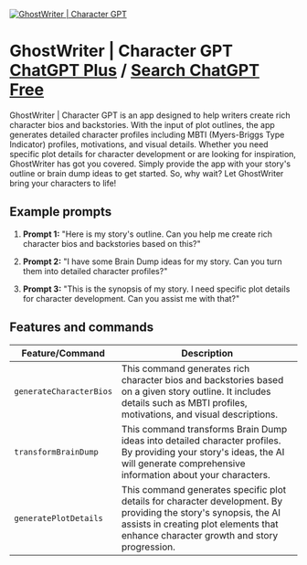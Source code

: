 
[![GhostWriter | Character GPT](null)](https://chat.openai.com/g/g-Z2owqKIaU-ghostwriter-character-gpt)

# GhostWriter | Character GPT [ChatGPT Plus](https://chat.openai.com/g/g-Z2owqKIaU-ghostwriter-character-gpt) / [Search ChatGPT Free](https://gptcall.net/index.html#/?search=GhostWriter%20%7C%20Character%20GPT)

GhostWriter | Character GPT is an app designed to help writers create rich character bios and backstories. With the input of plot outlines, the app generates detailed character profiles including MBTI (Myers-Briggs Type Indicator) profiles, motivations, and visual details. Whether you need specific plot details for character development or are looking for inspiration, GhostWriter has got you covered. Simply provide the app with your story's outline or brain dump ideas to get started. So, why wait? Let GhostWriter bring your characters to life!

## Example prompts

1. **Prompt 1:** "Here is my story's outline. Can you help me create rich character bios and backstories based on this?"

2. **Prompt 2:** "I have some Brain Dump ideas for my story. Can you turn them into detailed character profiles?"

3. **Prompt 3:** "This is the synopsis of my story. I need specific plot details for character development. Can you assist me with that?"

## Features and commands

| Feature/Command | Description |
| --- | --- |
| `generateCharacterBios` | This command generates rich character bios and backstories based on a given story outline. It includes details such as MBTI profiles, motivations, and visual descriptions. |
| `transformBrainDump` | This command transforms Brain Dump ideas into detailed character profiles. By providing your story's ideas, the AI will generate comprehensive information about your characters. |
| `generatePlotDetails` | This command generates specific plot details for character development. By providing the story's synopsis, the AI assists in creating plot elements that enhance character growth and story progression. |


